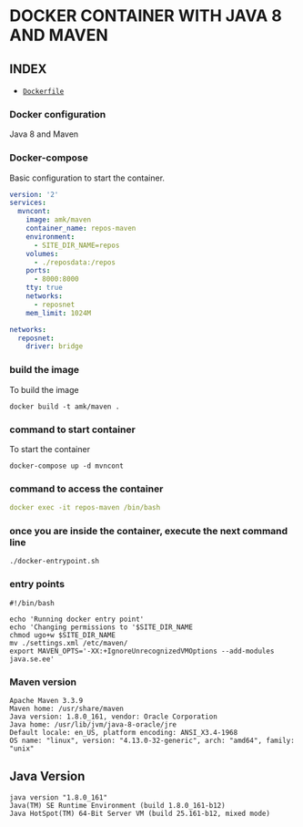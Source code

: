 # DOCKER CONTAINER WITH JAVA 8 AND MAVEN

## INDEX

* [`Dockerfile`](#docker-configuratio)




### Docker configuration
Java 8 and Maven

### Docker-compose
Basic configuration to start the container.

```yaml
version: '2'
services:
  mvncont:
    image: amk/maven
    container_name: repos-maven
    environment:
      - SITE_DIR_NAME=repos
    volumes:
      - ./reposdata:/repos
    ports:
      - 8000:8000
    tty: true
    networks:
      - reposnet
    mem_limit: 1024M

networks:
  reposnet:
    driver: bridge
```

### build the image
To build the image
```docker
docker build -t amk/maven .
```

### command to start container
To start the container
```docker
docker-compose up -d mvncont
```

### command to access the container
```yaml
docker exec -it repos-maven /bin/bash
```

### once you are inside the container, execute the next command line
```shell 
./docker-entrypoint.sh
```

### entry points
```shell 
#!/bin/bash

echo 'Running docker entry point'
echo 'Changing permissions to '$SITE_DIR_NAME
chmod ugo+w $SITE_DIR_NAME
mv ./settings.xml /etc/maven/
export MAVEN_OPTS='-XX:+IgnoreUnrecognizedVMOptions --add-modules java.se.ee'
```

### Maven version
```shell
Apache Maven 3.3.9
Maven home: /usr/share/maven
Java version: 1.8.0_161, vendor: Oracle Corporation
Java home: /usr/lib/jvm/java-8-oracle/jre
Default locale: en_US, platform encoding: ANSI_X3.4-1968
OS name: "linux", version: "4.13.0-32-generic", arch: "amd64", family: "unix"
```

## Java Version
```shell
java version "1.8.0_161"
Java(TM) SE Runtime Environment (build 1.8.0_161-b12)
Java HotSpot(TM) 64-Bit Server VM (build 25.161-b12, mixed mode)
```
